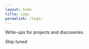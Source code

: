 ```yaml
---
layout: home
title: Logs
permalink: /logs/
---
```


Write-ups for projects and discoveries.

*Stay tuned*
